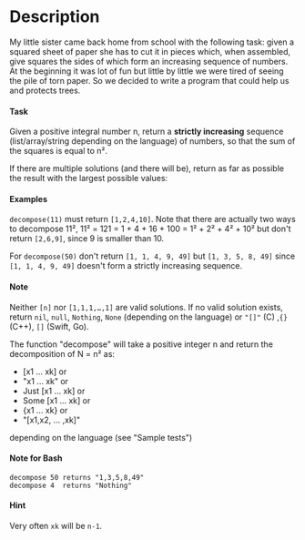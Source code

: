 # Description

<p>My little sister came back home from school with the following task:
given a squared sheet of paper she has to cut it in pieces
which, when assembled, give squares the sides of which form
an increasing sequence of numbers.
At the beginning it was lot of fun but little by little we were tired of seeing the pile of torn paper.
So we decided to write a program that could help us and protects trees.</p>
<h4 id="task">Task</h4>
<p>Given a positive integral number n, return a <strong>strictly increasing</strong> sequence (list/array/string depending on the language) of numbers, so that the sum of the squares is equal to n².</p>
<p>If there are multiple solutions (and there will be), return as far as possible the result with the largest possible values:</p>
<h4 id="examples">Examples</h4>
<p><code>decompose(11)</code> must return <code>[1,2,4,10]</code>. Note that there are actually two ways to decompose 11²,
11² = 121 = 1 + 4 + 16 + 100 = 1² + 2² + 4² + 10² but don't return <code>[2,6,9]</code>, since 9 is smaller than 10.</p>
<p>For <code>decompose(50)</code> don't return <code>[1, 1, 4, 9, 49]</code> but <code>[1, 3, 5, 8, 49]</code> since <code>[1, 1, 4, 9, 49]</code>
doesn't form a strictly increasing sequence.</p>
<h4 id="note">Note</h4>
<p>Neither <code>[n]</code> nor <code>[1,1,1,…,1]</code> are valid solutions. If no valid solution exists, return <code>nil</code>, <code>null</code>, <code>Nothing</code>, <code>None</code> (depending on the language) or <code>"[]"</code> (C) ,<code>{}</code> (C++), <code>[]</code> (Swift, Go).</p>
<p>The function "decompose" will take a positive integer n 
and return the decomposition of N = n² as:</p>
<ul>
<li>[x1 ... xk]
or</li>
<li>"x1 ... xk"
or</li>
<li>Just [x1 ... xk]
or</li>
<li>Some [x1 ... xk]
or</li>
<li>{x1 ... xk}
or</li>
<li>"[x1,x2, ... ,xk]"</li>
</ul>
<p>depending on the language (see "Sample tests")</p>
<h4 id="note-for-bash">Note for Bash</h4>
<pre><code>decompose 50 returns "1,3,5,8,49"
decompose 4  returns "Nothing"
</code></pre>
<h4 id="hint">Hint</h4>
<p>Very often <code>xk</code> will be <code>n-1</code>.</p>
